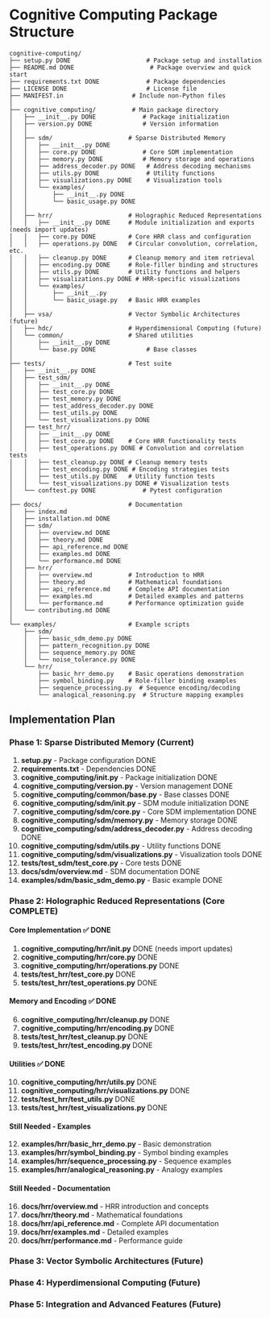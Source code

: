 # Cognitive Computing Package Structure

```
cognitive-computing/
├── setup.py DONE                     # Package setup and installation
├── README.md DONE                     # Package overview and quick start
├── requirements.txt DONE             # Package dependencies
├── LICENSE DONE                      # License file
├── MANIFEST.in                   # Include non-Python files
│
├── cognitive_computing/          # Main package directory
│   ├── __init__.py DONE             # Package initialization
│   ├── version.py DONE              # Version information
│   │
│   ├── sdm/                     # Sparse Distributed Memory
│   │   ├── __init__.py DONE
│   │   ├── core.py DONE             # Core SDM implementation
│   │   ├── memory.py DONE           # Memory storage and operations
│   │   ├── address_decoder.py DONE   # Address decoding mechanisms
│   │   ├── utils.py DONE             # Utility functions
│   │   ├── visualizations.py DONE    # Visualization tools
│   │   └── examples/
│   │       ├── __init__.py DONE
│   │       └── basic_usage.py DONE
│   │
│   ├── hrr/                     # Holographic Reduced Representations
│   │   ├── __init__.py DONE     # Module initialization and exports (needs import updates)
│   │   ├── core.py DONE         # Core HRR class and configuration
│   │   ├── operations.py DONE   # Circular convolution, correlation, etc.
│   │   ├── cleanup.py DONE      # Cleanup memory and item retrieval
│   │   ├── encoding.py DONE     # Role-filler binding and structures
│   │   ├── utils.py DONE        # Utility functions and helpers
│   │   ├── visualizations.py DONE # HRR-specific visualizations
│   │   └── examples/
│   │       ├── __init__.py
│   │       └── basic_usage.py   # Basic HRR examples
│   │
│   ├── vsa/                     # Vector Symbolic Architectures (future)
│   ├── hdc/                     # Hyperdimensional Computing (future)
│   └── common/                  # Shared utilities
│       ├── __init__.py DONE
│       └── base.py DONE              # Base classes
│
├── tests/                       # Test suite
│   ├── __init__.py DONE
│   ├── test_sdm/
│   │   ├── __init__.py DONE
│   │   ├── test_core.py DONE
│   │   ├── test_memory.py DONE
│   │   ├── test_address_decoder.py DONE
│   │   ├── test_utils.py DONE
│   │   └── test_visualizations.py DONE
│   ├── test_hrr/
│   │   ├── __init__.py DONE
│   │   ├── test_core.py DONE    # Core HRR functionality tests
│   │   ├── test_operations.py DONE # Convolution and correlation tests
│   │   ├── test_cleanup.py DONE # Cleanup memory tests
│   │   ├── test_encoding.py DONE # Encoding strategies tests
│   │   ├── test_utils.py DONE   # Utility function tests
│   │   └── test_visualizations.py DONE # Visualization tests
│   └── conftest.py DONE             # Pytest configuration
│
├── docs/                        # Documentation
│   ├── index.md
│   ├── installation.md DONE
│   ├── sdm/
│   │   ├── overview.md DONE
│   │   ├── theory.md DONE
│   │   ├── api_reference.md DONE
│   │   ├── examples.md DONE
│   │   └── performance.md DONE
│   ├── hrr/
│   │   ├── overview.md          # Introduction to HRR
│   │   ├── theory.md            # Mathematical foundations
│   │   ├── api_reference.md     # Complete API documentation
│   │   ├── examples.md          # Detailed examples and patterns
│   │   └── performance.md       # Performance optimization guide
│   └── contributing.md DONE
│
└── examples/                    # Example scripts
    ├── sdm/
    │   ├── basic_sdm_demo.py DONE
    │   ├── pattern_recognition.py DONE
    │   ├── sequence_memory.py DONE
    │   └── noise_tolerance.py DONE
    └── hrr/
        ├── basic_hrr_demo.py    # Basic operations demonstration
        ├── symbol_binding.py    # Role-filler binding examples
        ├── sequence_processing.py  # Sequence encoding/decoding
        └── analogical_reasoning.py  # Structure mapping examples
```

## Implementation Plan

### Phase 1: Sparse Distributed Memory (Current)
1. **setup.py** - Package configuration DONE
2. **requirements.txt** - Dependencies DONE
3. **cognitive_computing/__init__.py** - Package initialization DONE
4. **cognitive_computing/version.py** - Version management DONE
5. **cognitive_computing/common/base.py** - Base classes DONE
6. **cognitive_computing/sdm/__init__.py** - SDM module initialization DONE
7. **cognitive_computing/sdm/core.py** - Core SDM implementation DONE
8. **cognitive_computing/sdm/memory.py** - Memory storage DONE
9. **cognitive_computing/sdm/address_decoder.py** - Address decoding DONE
10. **cognitive_computing/sdm/utils.py** - Utility functions DONE
11. **cognitive_computing/sdm/visualizations.py** - Visualization tools DONE
12. **tests/test_sdm/test_core.py** - Core tests DONE
13. **docs/sdm/overview.md** - SDM documentation DONE
14. **examples/sdm/basic_sdm_demo.py** - Basic example DONE

### Phase 2: Holographic Reduced Representations (Core COMPLETE)
#### Core Implementation ✅ DONE
1. **cognitive_computing/hrr/__init__.py** DONE (needs import updates)
2. **cognitive_computing/hrr/core.py** DONE
3. **cognitive_computing/hrr/operations.py** DONE
4. **tests/test_hrr/test_core.py** DONE
5. **tests/test_hrr/test_operations.py** DONE

#### Memory and Encoding ✅ DONE
6. **cognitive_computing/hrr/cleanup.py** DONE
7. **cognitive_computing/hrr/encoding.py** DONE
8. **tests/test_hrr/test_cleanup.py** DONE
9. **tests/test_hrr/test_encoding.py** DONE

#### Utilities ✅ DONE
10. **cognitive_computing/hrr/utils.py** DONE
11. **cognitive_computing/hrr/visualizations.py** DONE
14. **tests/test_hrr/test_utils.py** DONE
15. **tests/test_hrr/test_visualizations.py** DONE

#### Still Needed - Examples
12. **examples/hrr/basic_hrr_demo.py** - Basic demonstration
13. **examples/hrr/symbol_binding.py** - Symbol binding examples
21. **examples/hrr/sequence_processing.py** - Sequence examples
22. **examples/hrr/analogical_reasoning.py** - Analogy examples

#### Still Needed - Documentation
16. **docs/hrr/overview.md** - HRR introduction and concepts
17. **docs/hrr/theory.md** - Mathematical foundations
18. **docs/hrr/api_reference.md** - Complete API documentation
19. **docs/hrr/examples.md** - Detailed examples
20. **docs/hrr/performance.md** - Performance guide

### Phase 3: Vector Symbolic Architectures (Future)
### Phase 4: Hyperdimensional Computing (Future)
### Phase 5: Integration and Advanced Features (Future)